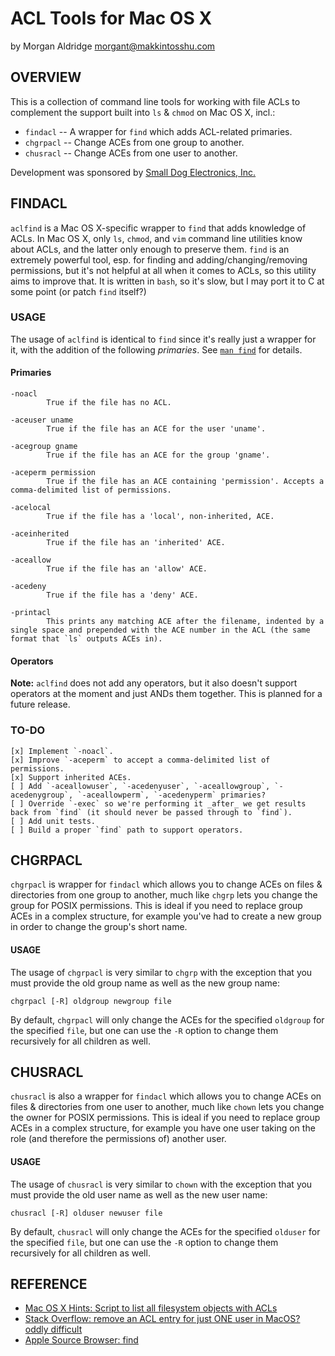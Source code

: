 ACL Tools for Mac OS X
======================
by Morgan Aldridge <morgant@makkintosshu.com>

OVERVIEW
--------

This is a collection of command line tools for working with file ACLs to complement the support built into `ls` & `chmod` on Mac OS X, incl.:

* `findacl` -- A wrapper for `find` which adds ACL-related primaries.
* `chgrpacl` -- Change ACEs from one group to another.
* `chusracl` -- Change ACEs from one user to another.

Development was sponsored by [Small Dog Electronics, Inc.](http://www.smalldog.com/)

FINDACL
-------

`aclfind` is a Mac OS X-specific wrapper to `find` that adds knowledge of ACLs. In Mac OS X, only `ls`, `chmod`, and `vim` command line utilities know about ACLs, and the latter only enough to preserve them. `find` is an extremely powerful tool, esp. for finding and adding/changing/removing permissions, but it's not helpful at all when it comes to ACLs, so this utility aims to improve that. It is written in `bash`, so it's slow, but I may port it to C at some point (or patch `find` itself?)

### USAGE

The usage of `aclfind` is identical to `find` since it's really just a wrapper for it, with the addition of the following _primaries_. See [`man find`](https://developer.apple.com/library/mac/#documentation/Darwin/Reference/ManPages/man1/find.1.html) for details.

#### Primaries

	-noacl
	        True if the file has no ACL.
	
	-aceuser uname
	        True if the file has an ACE for the user 'uname'.
	
	-acegroup gname
	        True if the file has an ACE for the group 'gname'.
	
	-aceperm permission
	        True if the file has an ACE containing 'permission'. Accepts a comma-delimited list of permissions.
	
	-acelocal
	        True if the file has a 'local', non-inherited, ACE.
	
	-aceinherited
	        True if the file has an 'inherited' ACE.
	
	-aceallow
	        True if the file has an 'allow' ACE.
	
	-acedeny
	        True if the file has a 'deny' ACE.
	
	-printacl
	        This prints any matching ACE after the filename, indented by a single space and prepended with the ACE number in the ACL (the same format that `ls` outputs ACEs in).
	
#### Operators

**Note:** `aclfind` does not add any operators, but it also doesn't support operators at the moment and just ANDs them together. This is planned for a future release.

### TO-DO

	[x] Implement `-noacl`.
	[x] Improve `-aceperm` to accept a comma-delimited list of permissions.
	[x] Support inherited ACEs.
	[ ] Add `-aceallowuser`, `-acedenyuser`, `-aceallowgroup`, `-acedenygroup`, `-aceallowperm`, `-acedenyperm` primaries?
	[ ] Override `-exec` so we're performing it _after_ we get results back from `find` (it should never be passed through to `find`).
	[ ] Add unit tests.
	[ ] Build a proper `find` path to support operators.

CHGRPACL
--------

`chgrpacl` is wrapper for `findacl` which allows you to change ACEs on files & directories from one group to another, much like `chgrp` lets you change the group for POSIX permissions. This is ideal if you need to replace group ACEs in a complex structure, for example you've had to create a new group in order to change the group's short name.

#### USAGE

The usage of `chgrpacl` is very similar to `chgrp` with the exception that you must provide the old group name as well as the new group name:

	chgrpacl [-R] oldgroup newgroup file

By default, `chgrpacl` will only change the ACEs for the specified `oldgroup` for the specified `file`, but one can use the `-R` option to change them recursively for all children as well.

CHUSRACL
--------

`chusracl` is also a wrapper for `findacl` which allows you to change ACEs on files & directories from one user to another, much like `chown` lets you change the owner for POSIX permissions. This is ideal if you need to replace group ACEs in a complex structure, for example you have one user taking on the role (and therefore the permissions of) another user.

#### USAGE

The usage of `chusracl` is very similar to `chown` with the exception that you must provide the old user name as well as the new user name:

	chusracl [-R] olduser newuser file

By default, `chusracl` will only change the ACEs for the specified `olduser` for the specified `file`, but one can use the `-R` option to change them recursively for all children as well.

REFERENCE
---------

* [Mac OS X Hints: Script to list all filesystem objects with ACLs](http://hints.macworld.com/article.php?story=20080816224959309)
* [Stack Overflow: remove an ACL entry for just ONE user in MacOS? oddly difficult](http://stackoverflow.com/questions/637871/remove-an-acl-entry-for-just-one-user-in-macos-oddly-difficult)
* [Apple Source Browser: find](http://www.opensource.apple.com/source/shell_cmds/shell_cmds-162/find/)
